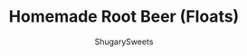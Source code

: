 ---
layout: ../../layouts/MarkdownPostLayout.astro
title: Homemade Root Beer (Floats)
author: ShugarySweets
pubDate: 2019-01-15
description: "Nothing can match the refreshing taste of a Root Beer Float! It&#x27;s even better when you swap the store bought soda for homemade root beer. You&#x27;ll want to make these all summer long."
image_url: https://www.shugarysweets.com/wp-content/uploads/2012/06/homemade-root-beer-facebook.jpg
tags: ["Drinks","American"]
calories: 594
protein: 1
carbohydrates: 70
fats: 2
fiber: 0
ingredients: ["1 1/2 cups water","1 cup vanilla sugar","2 1/2 teaspooon root beer concentrate","1 teaspoon vanilla bean paste","1 quart club soda","1 quart vanilla bean ice cream"]
serves: 6
time: "40 minutes"
prepTime: "5 minutes"
instructions: ["In a large saucepan, boil water. Remove from heat and whisk in the vanilla sugar until completely dissolved. Mix in root beer concentrate and vanilla bean paste. Refrigerate at least 30 minutes, or until ready to serve.","When ready to serve, pour into large pitcher. Mix in the club soda. For a glass of homemade root beer, serve over ice.","For a root beer float, scoop ice cream into large glass. Pour fresh root beer over ice cream and enjoy!"]
nutrition: ["594 calories","70 grams carbohydrates","10 milligrams cholesterol","2 grams fat","0 grams fiber","1 grams protein","2 grams saturated fat","53 milligrams sodium","70 grams sugar","0 grams trans fat","1 grams unsaturated fat"]
---